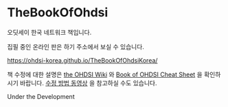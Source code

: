 # TheBookOfOhdsi

오딧세이 한국 네트워크 책입니다.

집필 중인 온라인 판은 하기 주소에서 보실 수 있습니다. 

https://ohdsi-korea.github.io/TheBookOfOhdsiKorea/

책 수정에 대한 설명은 [the OHDSI Wiki](http://www.ohdsi.org/web/wiki/doku.php?id=projects:workgroups:notes_on_writing_text_for_the_book) 와 [Book of OHDSI Cheat Sheet](https://raw.githubusercontent.com/OHDSI/TheBookOfOhdsi/master/extras/CheatSheet.pdf) 을 확인하시기 바랍니다. 
[수정 방법 동영상](https://youtu.be/HAqLRwgEqZw) 을 참고하실 수도 있습니다. 

Under the Development
